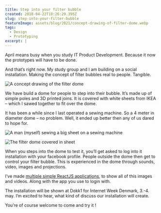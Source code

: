 ```yaml
---
title: Step into your filter bubble
created: 2018-04-22T10:26:29.395Z
slug: step-into-your-filter-bubble
featureImage: assets/blog/2021/concept-drawing-of-filter-dome.webp
tags:
  - Design
  - Prototyping
excerpt: |
---
```


April means busy when you study IT Product Development. Because it now the prototypes will have to be done.

And that’s right now. My study group and I am building on a social installation. Making the concept of filter bubbles real to people. Tangible.

![A concept drawing of the filter dome](/assets/blog/2021/concept-drawing-of-filter-dome.webp)

We have build a dome for people to step into their bubble. It’s made up of simple poles and 3D printed joins. It is covered with white sheets from IKEA – which I sawed together to fit over the dome.

It has been a while since I last operated a sewing machine. So a 4 meter in diameter dome – no problem. Well, it ended up better then any of us dared to hope for.

![A man (myself) sewing a big sheet on a sewing machine](/assets/blog/2021/steffen_sewing_filter_dome.webp)

![The filter dome covered in sheet](/assets/blog/2021/filter_dome_covered.webp)


When you steps into the dome to test it, you’ll get asked to log into it installation with your facebook profile. People outside the dome then get to control your filter bubble. This is experienced in the dome through sounds, video, images and projections.

I’ve made [multiple simple ReactJS applications](https://github.com/muldbjerg/filterBoble), to show all of this images and videos. Along with the app you use to login with.

The installation will be shown at Dokk1 for Internet Week Denmark, 3.-4. may. I’m excited to hear, what kind of discuss our installation will create.

You’re of course welcome to come and try it !
